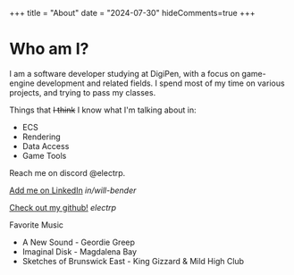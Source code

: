 +++
title = "About"
date = "2024-07-30"
hideComments=true
+++

# Who am I?

I am a software developer studying at DigiPen, with a focus on game-engine development and related fields. I spend most of my time on various projects, and trying to pass my classes. 

Things that ~~I think~~ I know what I'm talking about in:
- ECS
- Rendering
- Data Access
- Game Tools
    
Reach me on discord @electrp.

[Add me on LinkedIn](https://www.linkedin.com/in/will-bender) *in/will-bender*

[Check out my github!](https://github.com/electrp) *electrp*

Favorite Music
- A New Sound - Geordie Greep
- Imaginal Disk - Magdalena Bay
- Sketches of Brunswick East - King Gizzard & Mild High Club